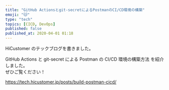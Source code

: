 ```yaml
---
title: "GitHub Actionsとgit-secretによるPostmanのCI/CD環境の構築"
emoji: "🐱"
type: "tech"
topics: [CICD, DevOps]
published: false
published_at: 2020-04-01 01:18
---
```


HiCustomer のテックブログを書きました。

GitHub Actions と git-secret による Postman の CI/CD 環境の構築方法 を紹介しました。  
ぜひご覧ください！

https://tech.hicustomer.jp/posts/build-postman-cicd/

